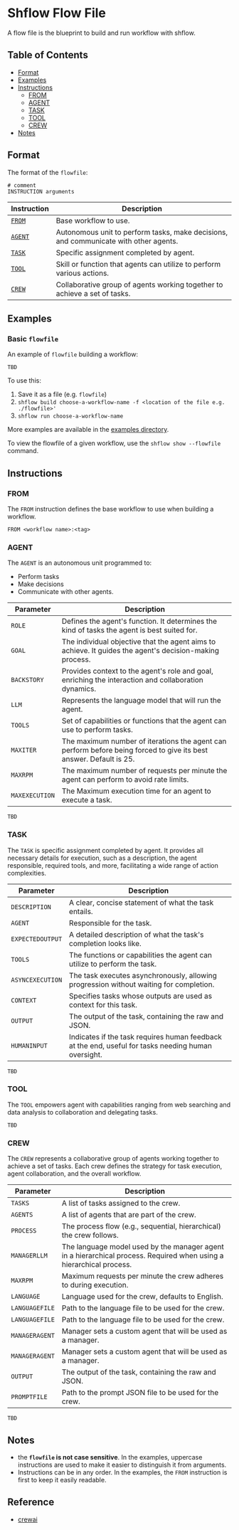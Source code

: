 # Shflow Flow File

A flow file is the blueprint to build and run workflow with shflow.

## Table of Contents

- [Format](#format)
- [Examples](#examples)
- [Instructions](#instructions)
    - [FROM](#from)
    - [AGENT](#agent)
    - [TASK](#task)
    - [TOOL](#tool)
    - [CREW](#crew)
- [Notes](#notes)

## Format

The format of the `flowfile`:

```flowfile
# comment
INSTRUCTION arguments
```

| Instruction       | Description                                                                          |
|-------------------|--------------------------------------------------------------------------------------|
| [`FROM`](#from)   | Base workflow to use.                                                                |
| [`AGENT`](#agent) | Autonomous unit to perform tasks, make decisions, and communicate with other agents. |
| [`TASK`](#task)   | Specific assignment completed by agent.                                              |
| [`TOOL`](#tool)   | Skill or function that agents can utilize to perform various actions.                |
| [`CREW`](#crew)   | Collaborative group of agents working together to achieve a set of tasks.            |

## Examples

### Basic `flowfile`

An example of `flowfile` building a workflow:

```flowfile
TBD
```

To use this:

1. Save it as a file (e.g. `flowfile`)
2. `shflow build choose-a-workflow-name -f <location of the file e.g. ./flowfile>'`
3. `shflow run choose-a-workflow-name`

More examples are available in the [examples directory](../examples).

To view the flowfile of a given workflow, use the `shflow show --flowfile` command.

## Instructions

### FROM

The `FROM` instruction defines the base workflow to use when building a workflow.

```flowfile
FROM <workflow name>:<tag>
```

### AGENT

The `AGENT` is an autonomous unit programmed to:
- Perform tasks
- Make decisions
- Communicate with other agents.

| Parameter      | Description                                                                                                        |
|----------------|--------------------------------------------------------------------------------------------------------------------|
| `ROLE`         | Defines the agent's function. It determines the kind of tasks the agent is best suited for.                        |
| `GOAL`         | The individual objective that the agent aims to achieve. It guides the agent's decision-making process.            |
| `BACKSTORY`    | Provides context to the agent's role and goal, enriching the interaction and collaboration dynamics.               |
| `LLM`          | Represents the language model that will run the agent.                                                             |
| `TOOLS`        | Set of capabilities or functions that the agent can use to perform tasks.                                          |
| `MAXITER`      | The maximum number of iterations the agent can perform before being forced to give its best answer. Default is 25. |
| `MAXRPM`       | The maximum number of requests per minute the agent can perform to avoid rate limits.                              |
| `MAXEXECUTION` | The Maximum execution time for an agent to execute a task.                                                         |

```flowfile
TBD
```

### TASK

The `TASK` is specific assignment completed by agent. It provides all necessary details for execution,
such as a description, the agent responsible, required tools, and more, facilitating a wide range of action complexities.

| Parameter        | Description                                                                                         |
|------------------|-----------------------------------------------------------------------------------------------------|
| `DESCRIPTION`    | A clear, concise statement of what the task entails.                                                |
| `AGENT`          | Responsible for the task.                                                                           |
| `EXPECTEDOUTPUT` | A detailed description of what the task's completion looks like.                                    |
| `TOOLS`          | The functions or capabilities the agent can utilize to perform the task.                            |
| `ASYNCEXECUTION` | The task executes asynchronously, allowing progression without waiting for completion.              |
| `CONTEXT`        | Specifies tasks whose outputs are used as context for this task.                                    |
| `OUTPUT`         | The output of the task, containing the raw and JSON.                                                |
| `HUMANINPUT`     | Indicates if the task requires human feedback at the end, useful for tasks needing human oversight. |

```flowfile
TBD
```

### TOOL

The `TOOL` empowers agent with capabilities ranging from web searching and data analysis to collaboration and delegating
tasks.

```flowfile
TBD
```

### CREW

The `CREW` represents a collaborative group of agents working together to achieve a set of tasks.
Each crew defines the strategy for task execution, agent collaboration, and the overall workflow.

| Parameter      | Description                                                                                                         |
|----------------|---------------------------------------------------------------------------------------------------------------------|
| `TASKS`        | A list of tasks assigned to the crew.                                                                               |
| `AGENTS`       | A list of agents that are part of the crew.                                                                         |
| `PROCESS`      | The process flow (e.g., sequential, hierarchical) the crew follows.                                                 |
| `MANAGERLLM`   | The language model used by the manager agent in a hierarchical process. Required when using a hierarchical process. |
| `MAXRPM`       | Maximum requests per minute the crew adheres to during execution.                                                   |
| `LANGUAGE`     | Language used for the crew, defaults to English.                                                                    |
| `LANGUAGEFILE` | Path to the language file to be used for the crew.                                                                  |
| `LANGUAGEFILE` | Path to the language file to be used for the crew.                                                                  |
| `MANAGERAGENT` | Manager sets a custom agent that will be used as a manager.                                                         |
| `MANAGERAGENT` | Manager sets a custom agent that will be used as a manager.                                                         |
| `OUTPUT`       | The output of the task, containing the raw and JSON.                                                                |
| `PROMPTFILE`   | Path to the prompt JSON file to be used for the crew.                                                               |

```flowfile
TBD
```

## Notes

- the **`flowfile` is not case sensitive**. In the examples, uppercase instructions are used to make it easier to distinguish it from arguments.
- Instructions can be in any order. In the examples, the `FROM` instruction is first to keep it easily readable.

## Reference

- [crewai](https://github.com/crewAIInc/crewAI)
